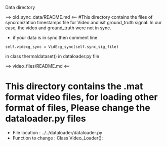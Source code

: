 Data directory

==> old_sync_data/README.md <==
#This directory contains the files of syncronization timestamps file for Video and isit ground_truth signal. In our case, the video and ground_truth were not in sync.
- if your data is in sync then comment line
```
self.videcg_sync = VidEcg_sync(self.sync_sig_file)
```
in class thermaldataset() in dataloader.py file

==> video_files/README.md <==
# This directory contains the .mat format video files, for loading other format of files, Please change the dataloader.py files 
- File location : ../../dataloader/dataloader.py
- Function to change : Class Video_Loader():
